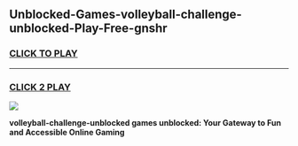 
## Unblocked-Games-volleyball-challenge-unblocked-Play-Free-gnshr
<h3>
<a href="https://premium76.site?title=volleyball-challenge-unblocked&ref=20M">CLICK TO PLAY</a></h3>
<hr>

<h3>
<a href="https://premium76.site?title=volleyball-challenge-unblocked&ref=20M">CLICK 2 PLAY</a>
  
</h3>

<a href="https://premium76.site?title=volleyball-challenge-unblocked&ref=19M"><img src="https://clearcache.store/games.png"></a>


**volleyball-challenge-unblocked games unblocked: Your Gateway to Fun and Accessible Online Gaming**
